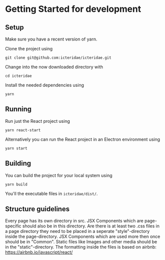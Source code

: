 
# Getting Started for development

## Setup

Make sure you have a recent version of yarn.

Clone the project using 


    git clone git@github.com:icteridae/icteridae.git


Change into the now downloaded directory with

    cd icteridae

Install the needed dependencies using

    yarn

## Running 

Run just the React project using

    yarn react-start

Alternatively you can run the React project in an Electron environment using

    yarn start

## Building

You can build the project for your local system using 

    yarn build

You'll the executable files in `icteridae/dist/`.

## Structure guidelines

Every page has its own directory in src. JSX Components which are page-specific should also be in this directory. Are there is at least 
two .css files in a page directory they need to be placed in a seperate "style"-directory inside the page-directory.
JSX Components which are used more then once should be in "Common". 
Static files like Images and other media should be in the "static"-directory.
The formatting inside the files is based on airbnb: https://airbnb.io/javascript/react/
